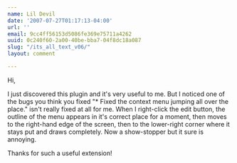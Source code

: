 ```yaml
---
name: Lil Devil
date: '2007-07-27T01:17:13-04:00'
url: ''
email: 9cc4ff56153d5086fe369e75711a4262
uuid: 0c240f60-2a00-40be-bba7-04f8dc18a087
slug: "/its_all_text_v06/"
layout: comment

---
```


Hi,

I just discovered this plugin and it's very useful to me. But I noticed one of the bugs you think you fixed "* Fixed the context menu jumping all over the place." isn't really fixed at all for me. When I right-click the edit button, the outline of the menu appears in it's correct place for a moment, then moves to the right-hand edge of the screen, then to the lower-right corner where it stays put and draws completely. Now a show-stopper but it sure is annoying.

Thanks for such a useful extension!
